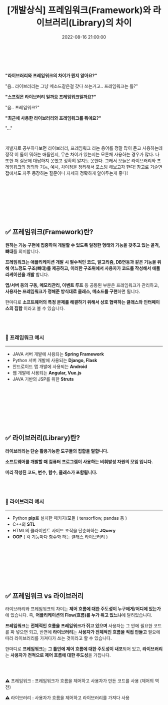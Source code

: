 ﻿---
permalink: /2022-08-16-프레임워크 vs 라이브러리/
published: true
title: "[개발상식] 프레임워크(Framework)와 라이브러리(Library)의 차이"
date: 2022-08-16 21:00:00
toc: true
toc_sticky: true
toc_label: "프레임워크 vs 라이브러리"
description: "프레임워크 라이브러리 차이. 라이브러리 프레임워크 차이."
categories:
- 개발상식
tags:
- 라이브러리
- 프레임워크
- 개발상식
---

<br><br>

**"라이브러리와 프레임워크의 차이가 뭔지 알아요?"**  

"음.. 라이브러리는 그냥 메소드같은걸 갖다 쓰는거고.. 프레임워크는 틀?"  

**"스프링은 라이브러리 일까요 프레임워크일까요?"**  

"음.. 프레임워크?"  

**"최근에 사용한 라이브러리와 프레임워크를 뭐에요?"**  

"..."  

<br>

개발자로 공부하다보면 라이브러리, 프레임워크 라는 용어를 정말 많이 듣고 사용하는데 정작 이 둘이 뭐하는 애들인지, 무슨 차이가 있는지는 모른채 사용하는 경우가 많다. 나 또한 저 질문에 대답하지 못했고 정확히 알지도 못한다. 그래서 오늘은 라이브러리와 프레임워크의 정의와 기능, 예시, 차이점을 정리해서 포스팅 해보고자 한다! 참고로 기술면접에서도 자주 등장하는 질문이니 자세히 정확하게 알아두는게 좋다!

<br><br><br><br><br><br><Br>

## ✅ 프레임워크(Framework)란?

**원하는 기능 구현에 집중하여 개발할 수 있도록 일정한 형태와 기능을 갖추고 있는 골격, 뼈대**를 의미합니다. 

**프레임워크는 애플리케이션 개발 시 필수적인 코드, 알고리즘, DB연동과 같은 기능을 위해 어느정도 구조(뼈대)를 제공하고, 이러한 구조위에서 사용자가 코드를 작성해서 애플리케이션을 개발** 합니다. 

**앱/서버 등의 구동, 메모리관리, 이벤트 루프** 등 공통된 부분은 프레임워크가 관리하고, **사용자는 프레임워크가 정해준 방식대로 클래스, 메소드를 구현**하면 됩니다.

한마디로 **소프트웨어의 특정 문제를 해결하기 위해서 상호 협력하는 클래스와 인터페이스의 집합** 이라고 볼 수 있습니다.


<br><br>

### 📌 프레임워크 예시
<hr>

- JAVA 서버 개발에 사용되는 **Spring Framework**
- Python 서버 개발에 사용되는 **Django, Flask**
- 안드로이드 앱 개발에 사용되는 **Android**
- 웹 개발에 사용되는 **Angular, Vue.js**
- JAVA 기반의 JSP를 위한 **Struts**


<br><br><br><br><br><Br><Br>

## ✅ 라이브러리(Library)란?
**라이브러리는 단순 활용가능한 도구들의 집합을 말합니다.**

**소프트웨어를 개발할 때 컴퓨터 프로그램이 사용하는 비휘발성 자원의 모임 입니다.**

**미리 작성된 코드, 변수, 함수, 클래스가 포함됩니다.**


<br><br>

### 📌 라이브러리 예시
<hr>

- Python **pip**로 설치한 패키지/모듈 ( tensorflow, pandas 등 )
- C++의 **STL**
- HTML의 클라이언트 사이드 조작을 단순화하는 **JQuery**
- **OOP** ( 각 기능마다 함수화 하는 클래스 라이브러리 )


<br><br><br><br><Br><Br><Br>

## ✅ 프레임워크 vs 라이브러리

라이브러리와 프레임워크의 차이는 **제어 흐름에 대한 주도성이 누구에게/어디에 있는가**에 있습니다. 즉, **어플리케이션의 Flow(흐름)를 누가 쥐고 있느냐**에 달려있습니다.

**프레임워크**는 **전체적인 흐름을 프레임워크가 쥐고 있으며** 사용자는 그 안에 필요한 코드를 짜 넣으면 되고,
반면에 **라이브러리**는 **사용자가 전체적인 흐름을 직접 만들고** 필요에 따라 라이브러리를 가져다가 쓰는 것이라고 할 수 있습니다.

한마디로 **프레임워크**는 **그 틀안에 제어 흐름에 대한 주도성이 내포**되어 있고, **라이브러리**는 **사용자가 전적으로 제어 흐름에 대한 주도성**을 가집니다.

<br><br>

<p class="notice--danger">
⚠️ 프레임워크 : 프레임워크가 흐름을 제어하고 사용자가 만든 코드를 사용 (제어의 역전)  
</p>

<p class="notice--danger">
⚠️ 라이브러리 : 사용자가 흐름을 제어하고 라이브러리를 가져다 사용
</p>


<br><br><Br><Br>

